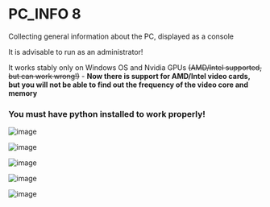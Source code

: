 # PC_INFO 8
Collecting general information about the PC, displayed as a console

It is advisable to run as an administrator!

It works stably only on Windows OS and Nvidia GPUs ~~(AMD/Intel supported, but can work wrong!)~~ - __Now there is support for AMD/Intel video cards, but you will not be able to find out the frequency of the video core and memory__

### You must have python installed to work properly!

![image](https://user-images.githubusercontent.com/104412752/231861552-81fd926b-a926-4ccb-b3fb-8fc7a0eebf05.png)

![image](https://user-images.githubusercontent.com/104412752/225889700-cc280e92-02d1-48e6-989b-34eac4b11233.png)

![image](https://user-images.githubusercontent.com/104412752/229272779-a248297d-8cb0-45b6-b4ef-70d41fdec614.png)

![image](https://user-images.githubusercontent.com/104412752/229272784-5286c075-a9e3-4912-9e40-7053339c70c7.png)

![image](https://user-images.githubusercontent.com/104412752/225889737-53d162df-1d02-473f-8e8f-209c4c9f679c.png)

